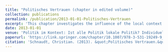 ```yaml
---
title: "Politisches Vertrauen (chapter in edited volume)"
collection: publications
permalink: /publication/2013-01-01-Politisches-Vertrauen
excerpt: 'This chapter investigates the influence of the local context on citizens' trust in political institutions and authorities.'
date: 2013-01-01
venue: 'Politik im Kontext: Ist alle Politik lokale Politik? Individuelle und kontextuelle Determinanten politischer Orientierungen, edited by Jan W. van Deth and Markus Tausendpfund'
paperurl: 'https://link.springer.com/chapter/10.1007/978-3-531-19249-9_11'
citation: 'Schnaudt, Christian. (2013). &quot;Politisches Vertrauen.&quot; <i>Politik im Kontext: Ist alle Politik lokale Politik? Individuelle und kontextuelle Determinanten politischer Orientierungen</i>.  Wiesbaden: Springer VS, 297-328.'
---
```

